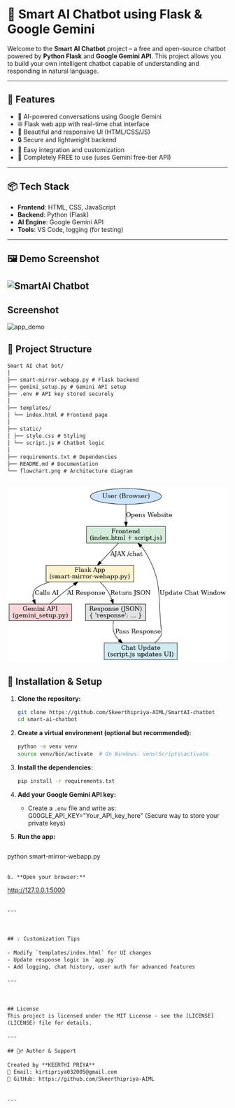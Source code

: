 
# 🤖 Smart AI Chatbot using Flask & Google Gemini

Welcome to the **Smart AI Chatbot** project – a free and open-source chatbot powered by **Python Flask** and **Google Gemini API**. This project allows you to build your own intelligent chatbot capable of understanding and responding in natural language.

---

## 🚀 Features

- 🧠 AI-powered conversations using Google Gemini
- 🌐 Flask web app with real-time chat interface
- 🎨 Beautiful and responsive UI (HTML/CSS/JS)
- 🔒 Secure and lightweight backend
- 💬 Easy integration and customization
- 💯 Completely FREE to use (uses Gemini free-tier API)

---

## 📦 Tech Stack

- **Frontend**: HTML, CSS, JavaScript
- **Backend**: Python (Flask)
- **AI Engine**: Google Gemini API
- **Tools**: VS Code, logging (for testing)

---
## 🖼️ Demo Screenshot
![SmartAI Chatbot](static/images/screenshot.png) 
---
## Screenshot
<img width="825" height="888" alt="app_demo" src="https://github.com/Skeerthipriya-AIML" />


## 📁 Project Structure

```
Smart AI chat bot/
│
├── smart-mirror-webapp.py # Flask backend
├── gemini_setup.py # Gemini API setup
├── .env # API key stored securely
│
├── templates/
│ └── index.html # Frontend page
│
├── static/
│ ├── style.css # Styling
│ └── script.js # Chatbot logic
│
├── requirements.txt # Dependencies
├── README.md # Documentation
└── flowchart.png # Architecture diagram
```
![Process flow chart](flowchart.png)
---

## 🔧 Installation & Setup

1. **Clone the repository:**
   ```bash
   git clone https://github.com/Skeerthipriya-AIML/SmartAI-chatbot
   cd smart-ai-chatbot
   ```

2. **Create a virtual environment (optional but recommended):**
   ```bash
   python -m venv venv
   source venv/bin/activate  # On Windows: venv\Scripts\activate
   ```

3. **Install the dependencies:**
   ```bash
   pip install -r requirements.txt
   ```

4. **Add your Google Gemini API key:**
   - Create a `.env` file and write as: G00GLE_API_KEY="Your_API_key_here" (Secure way to store your private keys)

5. **Run the app:**
   ```bash
  python smart-mirror-webapp.py
   ```

6. **Open your browser:**
   ```
   http://127.0.0.1:5000
   ```

---



## 💡 Customization Tips

- Modify `templates/index.html` for UI changes
- Update response logic in `app.py`
- Add logging, chat history, user auth for advanced features

---



## License
This project is licensed under the MIT License - see the [LICENSE](LICENSE) file for details.

---

## 🙋‍♂️ Author & Support

Created by **KEERTHI PRIYA**  
📧 Email: kirtipriya032005@gmail.com  
🔗 GitHub: https://github.com/Skeerthipriya-AIML


---




